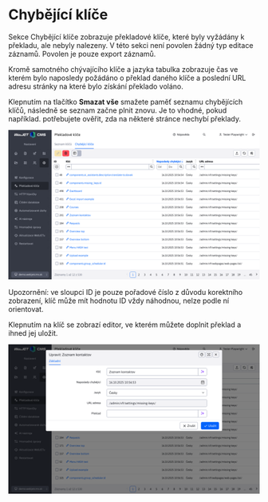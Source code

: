 # Chybějící klíče

Sekce Chybějící klíče zobrazuje překladové klíče, které byly vyžádány k překladu, ale nebyly nalezeny. V této sekci není povolen žádný typ editace záznamů. Povolen je pouze export záznamů.

Kromě samotného chývajícího klíče a jazyka tabulka zobrazuje čas ve kterém bylo naposledy požádáno o překlad daného klíče a poslední URL adresu stránky na které bylo získání překlado voláno.

Klepnutím na tlačítko **Smazat vše** smažete paměť seznamu chybějících klíčů, následně se seznam začne plnit znovu. Je to vhodné, pokud například. potřebujete ověřit, zda na některé stránce nechybí překlady.

![](dataTable.png)

Upozornění: ve sloupci ID je pouze pořadové číslo z důvodu korektního zobrazení, klíč může mít hodnotu ID vždy náhodnou, nelze podle ní orientovat.

Klepnutím na klíč se zobrazí editor, ve kterém můžete doplnit překlad a ihned jej uložit.

![](editor.png)
